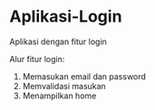 # Aplikasi-Login
Aplikasi dengan fitur login

Alur fitur login:
1. Memasukan email dan password
2. Memvalidasi masukan
3. Menampilkan home
